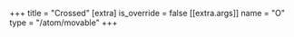 +++
title = "Crossed"
[extra]
is_override = false
[[extra.args]]
name = "O"
type = "/atom/movable"
+++